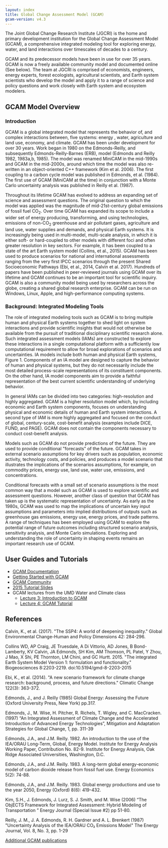 ```yaml
---
layout: index
title: Global Change Assessment Model (GCAM)
gcam-version: v4.3
---
```


The Joint Global Change Research Institute (JGCRI) is the home and
primary development institution for the Global Change Assessment Model (GCAM), a comprehensive integrated modeling tool for exploring energy, water, and land interactions over timescales of decades to a century.

GCAM and its predecessor models have been in use for over 35 years. GCAM is now a freely available community model and documented online (See below). The team
at JGCRI is comprised of economists, engineers, energy experts, forest
ecologists, agricultural scientists, and Earth system scientists who
develop the model and apply it to a range of science and policy
questions and work closely with Earth system and ecosystem modelers.

## GCAM Model Overview

### Introduction

GCAM is a global integrated model that represents the
behavior of, and complex interactions between, five systems: energy
, water, agriculture and land use, economy, and
climate. GCAM has been under development for over 30 years. Work began
in 1980 on the Edmonds-Reilly, and subsequently
Edmonds-Reilly-Barnes (ERB), model (Edmonds and Reilly 1982, 1983a,b, 1985). The model was renamed MiniCAM in the mid-1990s and GCAM in the mid-2000s, around which time the model was also re-written in an object-oriented C++ framework (Kim et al. 2006). The
first coupling to a carbon cycle model was published in Edmonds, et
al. (1984). The first use of GCAM (MiniCAM at the time) in conjunction
with a Monte Carlo uncertainty analysis was published in Reilly et al. (1987).

Throughout its lifetime GCAM has evolved to address an expanding set of science and assessment questions. The
original question to which the model was applied was the
magnitude of mid-21st-century global emissions of fossil fuel
CO<sub>2</sub>. Over time GCAM has expanded its scope to include a wider set of
energy producing, transforming, and using technologies, emissions of
non-CO<sub>2</sub> greenhouse and air pollutant gases, agriculture and land use, water supplies and demands, and physical Earth systems. It is increasingly being used in
multi-model, multi-scale analysis, in which it is either soft- or
hard-coupled to other models with different foci and often greater
resolution in key sectors. For example, it has been coupled to a state
of the art Earth system model (Collins, et al., 2015). GCAM has been
used to produce scenarios for national and international assessments
ranging from the very first IPCC scenarios through the present Shared Socioeconomic Pathways
(Ebi, et al., 2014, Calvin et al. 2017). Hundreds of papers have been published in
peer-reviewed journals using GCAM over its lifetime and GCAM
continues to be an important tool for scientific
inquiry. GCAM is also a community model being used by researchers
across the globe, creating a shared global research enterprise. GCAM
can be run on Windows, Linux, Apple, and high-performance computing
systems.

### Background: Integrated Modeling Tools

The role of integrated modeling tools such as GCAM is to bring
multiple human and physical Earth systems together to
shed light on system interactions and provide scientific insights that
would not otherwise be available from the pursuit of traditional
disciplinary scientific research alone. Such integrated assessment models (IAMs) are constructed to
explore these interactions in a single computational platform with a
sufficiently low computational requirement to allow for broad
explorations of scenarios and uncertainties. IA models include both
human and physical Earth systems, Figure 1. Components of an IA model
are designed to capture the behavior of human and physical systems,
but they do not necessarily include the most detailed process-scale
representations of its constituent components. On the other hand, IA
model components aim to provide a faithful representation of the
best current scientific understanding of underlying behavior.

In general IAMs can be divided into two categories: high-resolution and highly aggregated. GCAM is a higher resolution model which, by including economic and Earth system components, focuses on 
understanding physical and economic details of human and
Earth system interactions. A second type of IAM is more 
highly aggregated and focused on the conduct of global,
century-scale, cost-benefit analysis (examples include DICE, FUND, and
PAGE). GCAM does not contain the components necessary to conduct cost-benefit analysis.

Models such as GCAM do not provide predictions of the
future. They are used to provide conditional "forecasts" of the
future. GCAM takes in external scenario assumptions for key
drivers such as population, economic activity, technology costs, and
policies, and produces a model scenario that illustrates the
implications of the scenarios assumptions, for example, on commodity
prices, energy use, land use, water use, emissions, and
concentrations.

Conditional forecasts with a small set of scenario assumptions is the
most common way that a model such as GCAM is used to explore
scientific and assessment questions. However, another class of
question that GCAM has taken up is the systematic representation of
uncertainty. As early as the 1980s, GCAM was used to map the
implications of uncertain key input assumptions and parameters into
implied distributions of outputs such as greenhouse gas emissions,
energy use, energy prices, and trade patterns. A range of techniques
has been employed using GCAM to explore the potential range of future
outcomes including structured scenario analysis, sensitivity
analysis, and Monte Carlo simulations. Exploring and understanding the
role of uncertainty in shaping events remains an important research
use of GCAM.

## User Guides and Tutorials

* [GCAM Documentation](toc.html)
* [Getting Started with GCAM](user-guide.html)
* [GCAM Community](http://www.globalchange.umd.edu/models/gcam/gcam-community/)
* [2015 Tutorial Slides](http://www.globalchange.umd.edu/data/annual-meetings/2015/GCAM_Tutorial_2015.pdf)
* GCAM lectures from the UMD Water and Climate class
  * [Lecture 3: Introduction to GCAM](https://www.youtube.com/watch?v=xRF9lFwtMr0)
  * [Lecture 4: GCAM Tutorial](https://www.youtube.com/watch?v=S7vAShH-dbs)

## References

Calvin, K., et al. (2017). "The SSP4: A world of deepening inequality." Global Environmental Change-Human and Policy Dimensions 42: 284-296.

Collins WD, AP Craig, JE Truesdale, A Di Vittorio, AD Jones, B Bond-Lamberty, KV Calvin, JA Edmonds, SH Kim, AM Thomson, PL Patel, Y Zhou, J Mao, X Shi, PE Thornton, LM Chini, and GC Hurtt. 2015. "The integrated Earth System Model Version 1: formulation and functionality." Biogeosciences 8:2203-2219.  doi:10.5194/gmd-8-2203-2015

Ebi, K., et al. (2014). "A new scenario framework for climate change research: background, process, and future directions." Climatic Change 122(3): 363-372.
	
Edmonds, J., and J. Reilly (1985) Global Energy: Assessing the Future (Oxford University Press, New York) pp.317.

Edmonds, J., M. Wise, H. Pitcher, R. Richels, T. Wigley, and C. MacCracken. (1997) “An Integrated Assessment of Climate Change and the Accelerated Introduction of Advanced Energy Technologies”, Mitigation and Adaptation Strategies for Global Change, 1, pp. 311-39

Edmonds, J.A., and J.M. Reilly. 1982. An introduction to the use of the IEA/ORAU Long-Term, Global, Energy Model. Institute for Energy Analysis Working Paper, Contribution No. 82-9. Institute for Energy Analysis, Oak Ridge Associated Universities, Washington, D.C.

Edmonds, J.A., and J.M. Reilly. 1983. A long-term global energy-economic model of carbon dioxide release from fossil fuel use. Energy Economics 5(2): 74-88.

Edmonds, J.A., and J.M. Reilly. 1983. Global energy productions and use to the year 2050, Energy (Oxford) 8(6): 419-432.

Kim, S.H., J. Edmonds, J. Lurz, S. J. Smith, and M. Wise (2006) “The ObjECTS Framework for Integrated Assessment: Hybrid Modeling of Transportation ” Energy Journal (Special Issue #2) pp 51-80.

Reilly, J. M., J. A. Edmonds, R. H. Gardner and A. L. Brenkert  (1987) "Uncertainty Analysis of the IEA/ORAU CO₂ Emissions Model"
The Energy Journal, Vol. 8, No. 3, pp. 1-29

[Additional GCAM publications](references.html)
